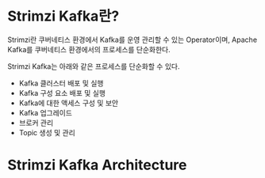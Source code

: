 # Strimzi Kafka란?
Strimzi란 쿠버네티스 환경에서 Kafka를 운영 관리할 수 있는 Operator이며, Apache Kafka를 쿠버네티스 환경에서의 프로세스를 단순화한다.

Strimzi Kafka는 아래와 같은 프로세스를 단순화할 수 있다.
* Kafka 클러스터 배포 및 실행
* Kafka 구성 요소 배포 및 실행
* Kafka에 대한 액세스 구성 및 보안
* Kafka 업그레이드
* 브로커 관리
* Topic 생성 및 관리

# Strimzi Kafka Architecture
